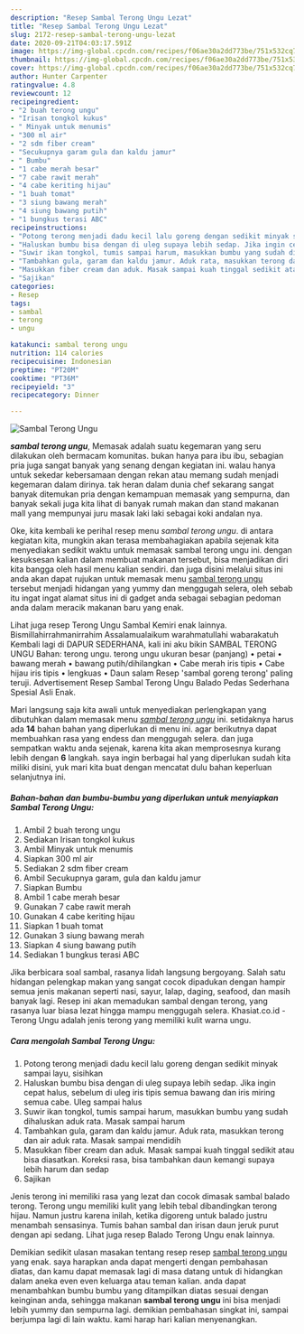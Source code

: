 ```yaml
---
description: "Resep Sambal Terong Ungu Lezat"
title: "Resep Sambal Terong Ungu Lezat"
slug: 2172-resep-sambal-terong-ungu-lezat
date: 2020-09-21T04:03:17.591Z
image: https://img-global.cpcdn.com/recipes/f06ae30a2dd773be/751x532cq70/sambal-terong-ungu-foto-resep-utama.jpg
thumbnail: https://img-global.cpcdn.com/recipes/f06ae30a2dd773be/751x532cq70/sambal-terong-ungu-foto-resep-utama.jpg
cover: https://img-global.cpcdn.com/recipes/f06ae30a2dd773be/751x532cq70/sambal-terong-ungu-foto-resep-utama.jpg
author: Hunter Carpenter
ratingvalue: 4.8
reviewcount: 12
recipeingredient:
- "2 buah terong ungu"
- "Irisan tongkol kukus"
- " Minyak untuk menumis"
- "300 ml air"
- "2 sdm fiber cream"
- "Secukupnya garam gula dan kaldu jamur"
- " Bumbu"
- "1 cabe merah besar"
- "7 cabe rawit merah"
- "4 cabe keriting hijau"
- "1 buah tomat"
- "3 siung bawang merah"
- "4 siung bawang putih"
- "1 bungkus terasi ABC"
recipeinstructions:
- "Potong terong menjadi dadu kecil lalu goreng dengan sedikit minyak sampai layu, sisihkan"
- "Haluskan bumbu bisa dengan di uleg supaya lebih sedap. Jika ingin cepat halus, sebelum di uleg iris tipis semua bawang dan iris miring semua cabe. Uleg sampai halus"
- "Suwir ikan tongkol, tumis sampai harum, masukkan bumbu yang sudah dihaluskan aduk rata. Masak sampai harum"
- "Tambahkan gula, garam dan kaldu jamur. Aduk rata, masukkan terong dan air aduk rata. Masak sampai mendidih"
- "Masukkan fiber cream dan aduk. Masak sampai kuah tinggal sedikit atau bisa diasatkan. Koreksi rasa, bisa tambahkan daun kemangi supaya lebih harum dan sedap"
- "Sajikan"
categories:
- Resep
tags:
- sambal
- terong
- ungu

katakunci: sambal terong ungu 
nutrition: 114 calories
recipecuisine: Indonesian
preptime: "PT20M"
cooktime: "PT36M"
recipeyield: "3"
recipecategory: Dinner

---
```



![Sambal Terong Ungu](https://img-global.cpcdn.com/recipes/f06ae30a2dd773be/751x532cq70/sambal-terong-ungu-foto-resep-utama.jpg)

<b><i>sambal terong ungu</i></b>, Memasak adalah suatu kegemaran yang seru dilakukan oleh bermacam komunitas. bukan hanya para ibu ibu, sebagian pria juga sangat banyak yang senang dengan kegiatan ini. walau hanya untuk sekedar kebersamaan dengan rekan atau memang sudah menjadi kegemaran dalam dirinya. tak heran dalam dunia chef sekarang sangat banyak ditemukan pria dengan kemampuan memasak yang sempurna, dan banyak sekali juga kita lihat di banyak rumah makan dan stand makanan mall yang mempunyai juru masak laki laki sebagai koki andalan nya.

Oke, kita kembali ke perihal resep menu <i>sambal terong ungu</i>. di antara kegiatan kita, mungkin akan terasa membahagiakan apabila sejenak kita menyediakan sedikit waktu untuk memasak sambal terong ungu ini. dengan kesuksesan kalian dalam membuat makanan tersebut, bisa menjadikan diri kita bangga oleh hasil menu kalian sendiri. dan juga disini melalui situs ini anda akan dapat rujukan untuk memasak menu <u>sambal terong ungu</u> tersebut menjadi hidangan yang yummy dan menggugah selera, oleh sebab itu ingat ingat alamat situs ini di gadget anda sebagai sebagian pedoman anda dalam meracik makanan baru yang enak.

Lihat juga resep Terong Ungu Sambal Kemiri enak lainnya. Bismillahirrahmanirrahim Assalamualaikum warahmatullahi wabarakatuh Kembali lagi di DAPUR SEDERHANA, kali ini aku bikin SAMBAL TERONG UNGU Bahan: terong ungu. terong ungu ukuran besar (panjang) • petai • bawang merah • bawang putih/dihilangkan • Cabe merah iris tipis • Cabe hijau iris tipis • lengkuas • Daun salam Resep &#39;sambal goreng terong&#39; paling teruji. Advertisement Resep Sambal Terong Ungu Balado Pedas Sederhana Spesial Asli Enak.


Mari langsung saja kita awali untuk menyediakan perlengkapan yang dibutuhkan dalam memasak menu <u><i>sambal terong ungu</i></u> ini. setidaknya harus ada <b>14</b> bahan bahan yang diperlukan di menu ini. agar berikutnya dapat membuahkan rasa yang endess dan menggugah selera. dan juga sempatkan waktu anda sejenak, karena kita akan memprosesnya kurang lebih dengan <b>6</b> langkah. saya ingin berbagai hal yang diperlukan sudah kita miliki disini, yuk mari kita buat dengan mencatat dulu bahan keperluan selanjutnya ini.

<!--inarticleads1-->

##### Bahan-bahan dan bumbu-bumbu yang diperlukan untuk menyiapkan Sambal Terong Ungu:

1. Ambil 2 buah terong ungu
1. Sediakan Irisan tongkol kukus
1. Ambil  Minyak untuk menumis
1. Siapkan 300 ml air
1. Sediakan 2 sdm fiber cream
1. Ambil Secukupnya garam, gula dan kaldu jamur
1. Siapkan  Bumbu
1. Ambil 1 cabe merah besar
1. Gunakan 7 cabe rawit merah
1. Gunakan 4 cabe keriting hijau
1. Siapkan 1 buah tomat
1. Gunakan 3 siung bawang merah
1. Siapkan 4 siung bawang putih
1. Sediakan 1 bungkus terasi ABC


Jika berbicara soal sambal, rasanya lidah langsung bergoyang. Salah satu hidangan pelengkap makan yang sangat cocok dipadukan dengan hampir semua jenis makanan seperti nasi, sayur, lalap, daging, seafood, dan masih banyak lagi. Resep ini akan memadukan sambal dengan terong, yang rasanya luar biasa lezat hingga mampu menggugah selera. Khasiat.co.id - Terong Ungu adalah jenis terong yang memiliki kulit warna ungu. 

<!--inarticleads2-->

##### Cara mengolah Sambal Terong Ungu:

1. Potong terong menjadi dadu kecil lalu goreng dengan sedikit minyak sampai layu, sisihkan
1. Haluskan bumbu bisa dengan di uleg supaya lebih sedap. Jika ingin cepat halus, sebelum di uleg iris tipis semua bawang dan iris miring semua cabe. Uleg sampai halus
1. Suwir ikan tongkol, tumis sampai harum, masukkan bumbu yang sudah dihaluskan aduk rata. Masak sampai harum
1. Tambahkan gula, garam dan kaldu jamur. Aduk rata, masukkan terong dan air aduk rata. Masak sampai mendidih
1. Masukkan fiber cream dan aduk. Masak sampai kuah tinggal sedikit atau bisa diasatkan. Koreksi rasa, bisa tambahkan daun kemangi supaya lebih harum dan sedap
1. Sajikan


Jenis terong ini memiliki rasa yang lezat dan cocok dimasak sambal balado terong. Terong ungu memiliki kulit yang lebih tebal dibandingkan terong hijau. Namun justru karena inilah, ketika digoreng untuk balado justru menambah sensasinya. Tumis bahan sambal dan irisan daun jeruk purut dengan api sedang. Lihat juga resep Balado Terong Ungu enak lainnya. 

Demikian sedikit ulasan masakan tentang resep resep <u>sambal terong ungu</u> yang enak. saya harapkan anda dapat mengerti dengan pembahasan diatas, dan kamu dapat memasak lagi di masa datang untuk di hidangkan dalam aneka even even keluarga atau teman kalian. anda dapat menambahkan bumbu bumbu yang ditampilkan diatas sesuai dengan keinginan anda, sehingga makanan <b>sambal terong ungu</b> ini bisa menjadi lebih yummy dan sempurna lagi. demikian pembahasan singkat ini, sampai berjumpa lagi di lain waktu. kami harap hari kalian menyenangkan.
